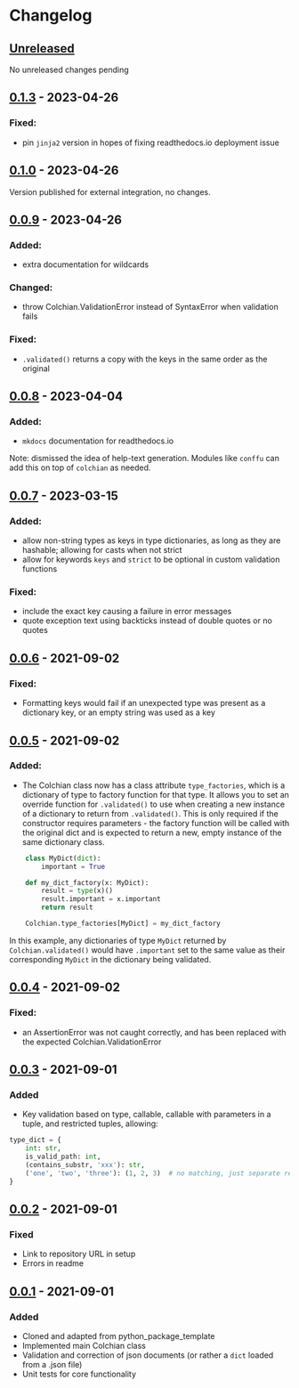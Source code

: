 # Changelog

## [Unreleased]

No unreleased changes pending

## [0.1.3] - 2023-04-26

### Fixed:
  - pin `jinja2` version in hopes of fixing readthedocs.io deployment issue 

## [0.1.0] - 2023-04-26

Version published for external integration, no changes.

## [0.0.9] - 2023-04-26

### Added:
  - extra documentation for wildcards

### Changed:
  - throw Colchian.ValidationError instead of SyntaxError when validation fails

### Fixed:
  - `.validated()` returns a copy with the keys in the same order as the original

## [0.0.8] - 2023-04-04

### Added:
  - `mkdocs` documentation for readthedocs.io

Note: dismissed the idea of help-text generation. Modules like `conffu` can add this on top of `colchian` as needed. 

## [0.0.7] - 2023-03-15

### Added:
  - allow non-string types as keys in type dictionaries, as long as they are hashable; allowing for casts when not strict
  - allow for keywords `keys` and `strict` to be optional in custom validation functions

### Fixed:
  - include the exact key causing a failure in error messages
  - quote exception text using backticks instead of double quotes or no quotes

## [0.0.6] - 2021-09-02

### Fixed:
  - Formatting keys would fail if an unexpected type was present as a dictionary key, or an empty string was used as a key

## [0.0.5] - 2021-09-02

### Added:
  - The Colchian class now has a class attribute `type_factories`, which is a dictionary of type to factory function for that type. It allows you to set an override function for `.validated()` to use when creating a new instance of a dictionary to return from `.validated()`. This is only required if the constructor requires parameters - the factory function will be called with the original dict and is expected to return a new, empty instance of the same dictionary class.
```python
    class MyDict(dict):
        important = True

    def my_dict_factory(x: MyDict):
        result = type(x)()
        result.important = x.important
        return result

    Colchian.type_factories[MyDict] = my_dict_factory
```
In this example, any dictionaries of type `MyDict`  returned by `Colchian.validated()` would have `.important` set to the same value as their corresponding `MyDict` in the dictionary being validated.

## [0.0.4] - 2021-09-02

### Fixed:
  - an AssertionError was not caught correctly, and has been replaced with the expected Colchian.ValidationError

## [0.0.3] - 2021-09-01

### Added
  - Key validation based on type, callable, callable with parameters in a tuple, and restricted tuples, allowing:
```python
type_dict = {
    int: str,
    is_valid_path: int,
    (contains_substr, 'xxx'): str,
    ('one', 'two', 'three'): (1, 2, 3)  # no matching, just separate restriction for key and value 
}
```

## [0.0.2] - 2021-09-01

### Fixed
  - Link to repository URL in setup
  - Errors in readme

## [0.0.1] - 2021-09-01

### Added
  - Cloned and adapted from python_package_template
  - Implemented main Colchian class
  - Validation and correction of json documents (or rather a `dict` loaded from a .json file) 
  - Unit tests for core functionality

[Unreleased]: /../../../
[0.1.3]: /../../../tags/0.1.3
[0.1.0]: /../../../tags/0.1.0
[0.0.9]: /../../../tags/0.0.9
[0.0.8]: /../../../tags/0.0.8
[0.0.7]: /../../../tags/0.0.7
[0.0.6]: /../../../tags/0.0.6
[0.0.5]: /../../../tags/0.0.5
[0.0.4]: /../../../tags/0.0.4
[0.0.3]: /../../../tags/0.0.3
[0.0.2]: /../../../tags/0.0.2
[0.0.1]: /../../../tags/0.0.1
